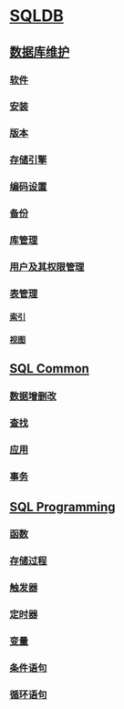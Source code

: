 <link rel="stylesheet" href="https://zhmhbest.gitee.io/hellomathematics/style/index.css">
<script src="https://zhmhbest.gitee.io/hellomathematics/style/index.js"></script>

# [SQLDB](../index.html)

## [数据库维护](db.html)

### [软件](db.html#软件)

### [安装](db.html#安装)

### [版本](db.html#版本)

### [存储引擎](db.html#存储引擎)

### [编码设置](db.html#编码设置)

### [备份](db.html#备份)

### [库管理](db.html#库管理)

### [用户及其权限管理](db.html#用户及其权限管理)

### [表管理](db.html#表管理)

#### [索引](db.html#索引)

#### [视图](db.html#视图)

## [SQL Common](sql.html)

### [数据增删改](sql.html#数据增删改)

### [查找](sql.html#查找)

### [应用](sql.html#应用)

### [事务](sql.html#事务)

## [SQL Programming](programming.html)

### [函数](programming.html#函数)

### [存储过程](programming.html#存储过程)

### [触发器](programming.html#触发器)

### [定时器](programming.html#定时器)

### [变量](programming.html#变量)

### [条件语句](programming.html#条件语句)

### [循环语句](programming.html#循环语句)
